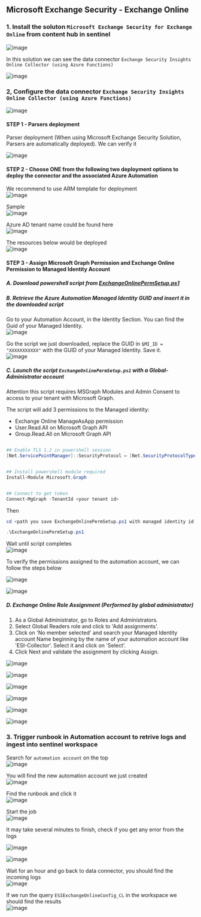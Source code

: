 ## Microsoft Exchange Security - Exchange Online

### 1. Install the soluton `Microsoft Exchange Security for Exchange Online`  from content hub in sentinel
![image](https://github.com/guguji666666/GJS-Sentinel-Tips/assets/96930989/b77641c7-0123-4caf-aa9b-c19f5434b87b)

In this solution we can see the data connector `Exchange Security Insights Online Collector (using Azure Functions)` 

![image](https://github.com/guguji666666/GJS-Sentinel-Tips/assets/96930989/6fc388d5-da9e-44f3-af98-12359ce834d9)


### 2, Configure the data connector `Exchange Security Insights Online Collector (using Azure Functions)` 

![image](https://github.com/guguji666666/GJS-Sentinel-Tips/assets/96930989/be040010-2a75-4d9b-bd97-1d787a086943)


#### STEP 1 - Parsers deployment

Parser deployment (When using Microsoft Exchange Security Solution, Parsers are automatically deployed). We can verify it

![image](https://github.com/guguji666666/GJS-Sentinel-Tips/assets/96930989/8ffebbd7-3298-4750-974e-254d669be73d)


#### STEP 2 - Choose ONE from the following two deployment options to deploy the connector and the associated Azure Automation

We recommend to use ARM template for deployment <br>
![image](https://github.com/guguji666666/GJS-Sentinel-Tips/assets/96930989/327adb39-b05c-4414-8fc6-6b31f0c29446)


Sample <br>
![image](https://github.com/guguji666666/GJS-Sentinel-Tips/assets/96930989/a1b71779-1769-4f01-8bba-55294dd6f3e7)


Azure AD tenant name could be found here <br>
![image](https://github.com/guguji666666/GJS-Sentinel-Tips/assets/96930989/44612575-663f-4c60-bf2b-1516a67dc436)


The resources below would be deployed <br>
![image](https://github.com/guguji666666/GJS-Sentinel-Tips/assets/96930989/9406eb9f-e0f8-492e-89ff-c71ad69471e0)


#### STEP 3 - Assign Microsoft Graph Permission and Exchange Online Permission to Managed Identity Account

##### A. Download powershell script from [ExchangeOnlinePermSetup.ps1](https://github.com/nlepagnez/ESI-PublicContent/blob/main/Solutions/ESICollector/OnlineDeployment/ExchangeOnlinePermSetup.ps1)

##### B. Retrieve the Azure Automation Managed Identity GUID and insert it in the downloaded script

Go to your Automation Account, in the Identity Section. You can find the Guid of your Managed Identity. <br>
![image](https://github.com/guguji666666/GJS-Sentinel-Tips/assets/96930989/1f362780-7a23-4c02-917f-141518a5022a)


Go the script we just downloaded, replace the GUID in `$MI_ID = "XXXXXXXXXXX"` with the GUID of your Managed Identity. Save it. <br>
![image](https://github.com/guguji666666/GJS-Sentinel-Tips/assets/96930989/5df98958-7ea9-460f-ac49-1b6293d37e83)


##### C. Launch the script `ExchangeOnlinePermSetup.ps1` with a **Global-Administrator** account

Attention this script requires MSGraph Modules and Admin Consent to access to your tenant with Microsoft Graph.

The script will add 3 permissions to the Managed identity:
* Exchange Online ManageAsApp permission
* User.Read.All on Microsoft Graph API
* Group.Read.All on Microsoft Graph API

```powershell

## Enable TLS 1.2 in powershell session
[Net.ServicePointManager]::SecurityProtocol = [Net.SecurityProtocolType]::Tls12


## Install powershell module required
Install-Module Microsoft.Graph


## Connect to get token
Connect-MgGraph -TenantId <your tenant id>
```

Then
```powershell
cd <path you save ExchangeOnlinePermSetup.ps1 with managed identity id filled>

.\ExchangeOnlinePermSetup.ps1
```

Wait until script completes <br>
![image](https://github.com/guguji666666/GJS-Sentinel-Tips/assets/96930989/278bbcce-b3d1-491a-a713-25b0b5005ba6)


To verify the permissions assigned to the automation account, we can follow the steps below <br>

![image](https://github.com/guguji666666/GJS-Sentinel-Tips/assets/96930989/c7bf6dd7-695b-4c2b-b2e6-2ae34cbba956)

![image](https://github.com/guguji666666/GJS-Sentinel-Tips/assets/96930989/4cd33e7c-9749-4a34-8c9f-b6b753c1b0c6)


##### D. Exchange Online Role Assignment (Performed by global administrator)
1. As a Global Administrator, go to Roles and Administrators.
2. Select Global Readers role and click to 'Add assignments'.
3. Click on 'No member selected' and search your Managed Identity account Name beginning by the name of your automation account like 'ESI-Collector'. Select it and click on 'Select'.
4. Click Next and validate the assignment by clicking Assign.

![image](https://github.com/guguji666666/GJS-Sentinel-Tips/assets/96930989/d0ba9f1f-1760-4385-a83d-9d6895fa7a04)

![image](https://github.com/guguji666666/GJS-Sentinel-Tips/assets/96930989/a493e688-6702-473f-a6aa-7ea0150be3ce)

![image](https://github.com/guguji666666/GJS-Sentinel-Tips/assets/96930989/36851cb5-eb74-4e34-9439-03ba1d0b6d26)

![image](https://github.com/guguji666666/GJS-Sentinel-Tips/assets/96930989/aab57d7b-111e-47ea-987f-a2f4a8801293)

![image](https://github.com/guguji666666/GJS-Sentinel-Tips/assets/96930989/b95e6cc5-779b-48c6-b6d0-52e9f8a7f460)

![image](https://github.com/guguji666666/GJS-Sentinel-Tips/assets/96930989/f30a535e-f5bb-4c31-a4d2-cdb7e954fee8)


### 3. Trigger runbook in Automation account to retrive logs and ingest into sentinel workspace

Search for `automation account` on the top <br>
![image](https://github.com/guguji666666/GJS-Sentinel-Tips/assets/96930989/d655cf63-3b80-427d-8c21-adfff2bf43ff)

You will find the new automation account we just created <br>
![image](https://github.com/guguji666666/GJS-Sentinel-Tips/assets/96930989/036788a8-9f12-4749-9a68-11431f5c212a)

Find the runbook and click it <br>
![image](https://github.com/guguji666666/GJS-Sentinel-Tips/assets/96930989/b70de20b-c912-4b99-bd0c-fcda6a6984f3)

Start the job <br>
![image](https://github.com/guguji666666/GJS-Sentinel-Tips/assets/96930989/0408cc8d-0477-4cd6-90a9-e3b030398e0b)

It may take several minutes to finish, check if you get any error from the logs <br>

![image](https://github.com/guguji666666/GJS-Sentinel-Tips/assets/96930989/84b98d7d-ad1b-485a-8db3-8037c81e30d7)

![image](https://github.com/guguji666666/GJS-Sentinel-Tips/assets/96930989/025b651b-a5a9-40e3-9d34-dc129c5bee30)


Wait for an hour and go back to data connector, you should find the incoming logs <br>
![image](https://github.com/guguji666666/GJS-Sentinel-Tips/assets/96930989/e27a41c0-8f01-496f-adeb-9f3aeaf71905)


If we run the query `ESIExchangeOnlineConfig_CL` in the workspace we should find the results <br>
![image](https://github.com/guguji666666/GJS-Sentinel-Tips/assets/96930989/a0177f39-788f-405d-81ad-2e6acf884e39)






